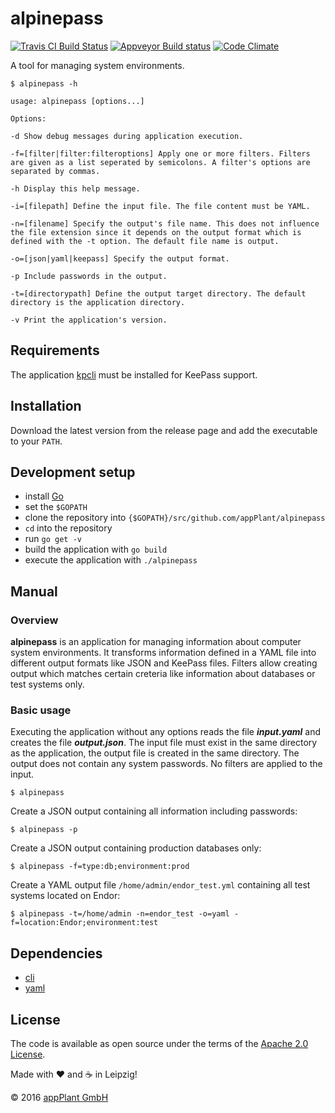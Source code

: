 # alpinepass

[![Travis CI Build Status](https://travis-ci.org/appPlant/alpinepass.svg?branch=master)](https://travis-ci.org/appPlant/alpinepass)
[![Appveyor Build status](https://ci.appveyor.com/api/projects/status/8uavdsappvon3gjh?svg=true)](https://ci.appveyor.com/project/EightBitBoy/alpinepass)
[![Code Climate](https://codeclimate.com/github/appPlant/alpinepass/badges/gpa.svg)](https://codeclimate.com/github/appPlant/alpinepass)

A tool for managing system environments.

```
$ alpinepass -h

usage: alpinepass [options...]

Options:

-d Show debug messages during application execution.

-f=[filter|filter:filteroptions] Apply one or more filters. Filters are given as a list seperated by semicolons. A filter's options are separated by commas.

-h Display this help message.

-i=[filepath] Define the input file. The file content must be YAML.

-n=[filename] Specify the output's file name. This does not influence the file extension since it depends on the output format which is defined with the -t option. The default file name is output.

-o=[json|yaml|keepass] Specify the output format.

-p Include passwords in the output.

-t=[directorypath] Define the output target directory. The default directory is the application directory.

-v Print the application's version.
```
## Requirements

The application [kpcli](http://kpcli.sourceforge.net/) must be installed for KeePass support.

## Installation

Download the latest version from the release page and add the executable to your ```PATH```.

## Development setup

* install [Go](https://golang.org/)
* set the `$GOPATH`
* clone the repository into `{$GOPATH}/src/github.com/appPlant/alpinepass`
* `cd` into the repository
* run `go get -v`
* build the application with `go build`
* execute the application with `./alpinepass`

## Manual

### Overview

**alpinepass** is an application for managing information about computer system environments. It transforms information defined in a YAML file into different output formats like JSON and KeePass files. Filters allow creating output which matches certain creteria like information about databases or test systems only.

### Basic usage

Executing the application without any options reads the file ***input.yaml*** and creates the file ***output.json***. The input file must exist in the same directory as the application, the output file is created in the same directory. The output does not contain any system passwords. No filters are applied to the input.

```$ alpinepass```

Create a JSON output containing all information including passwords:

```$ alpinepass -p```

Create a JSON output containing production databases only:

```$ alpinepass -f=type:db;environment:prod```

Create a YAML output file ```/home/admin/endor_test.yml``` containing all test systems located on Endor:

```$ alpinepass -t=/home/admin -n=endor_test -o=yaml -f=location:Endor;environment:test```

## Dependencies

* [cli](https://github.com/urfave/cli)
* [yaml](github.com/ghodss/yaml)

## License

The code is available as open source under the terms of the [Apache 2.0 License](http://opensource.org/licenses/Apache-2.0).

Made with :heart: and :coffee: in Leipzig!

© 2016 [appPlant GmbH](http://www.appplant.de)

